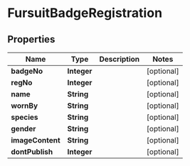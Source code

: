 
# FursuitBadgeRegistration

## Properties
Name | Type | Description | Notes
------------ | ------------- | ------------- | -------------
**badgeNo** | **Integer** |  |  [optional]
**regNo** | **Integer** |  |  [optional]
**name** | **String** |  |  [optional]
**wornBy** | **String** |  |  [optional]
**species** | **String** |  |  [optional]
**gender** | **String** |  |  [optional]
**imageContent** | **String** |  |  [optional]
**dontPublish** | **Integer** |  |  [optional]



